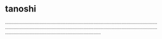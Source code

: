 # tanoshi

......................................................................................................................................................................................................................................................................................................................................